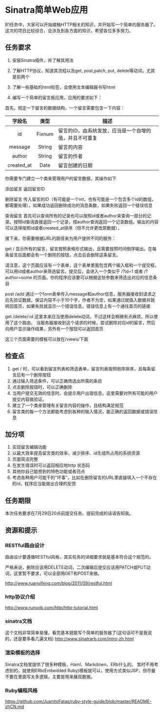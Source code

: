 # Sinatra简单Web应用

B1任务中，大家可以开始接触HTTP相关的知识，并开始写一个简单的服务器了。这次的项目比较综合，会涉及到各方面的知识，希望各位多多努力。

## 任务要求
1. 安装Sinatra插件，并了解其用法

2. 了解HTTP协议，知道其流程以及get, post,patch, put, delete等动词，尤其是前两个

3. 了解一些基础的html标签，会使用文本编辑器书写html

4. 编写一个简单的留言板应用，应用的要求如下：

首先，规定一下留言的数据结构，一个留言需要包含一下内容：

|字段名    |类型  |描述|
|:--------:|:----:|----|
|id        |Fixnum|留言的ID，由系统发放，应当是一个自增的值，并且不可重复|
|message   |String|留言的内容|
|author    |String|留言的作者|
|created_at|Date  |留言创建的日期|

你需要专门建立一个类来管理用户的留言数据，其操作如下

添加留言 返回留言ID

删除留言  传入留言的ID（有可能是一个int，也有可能是一个包含多个id的数组，都需要处理）。如果成功返回删除成功的消息条数，如果失败返回一个错误信息

查询留言  首先可以查询所有的记录也可以按照id或者author来查询一部分的记录。按照id查询直接返回一个记录，按author查询返回一个记录数组。输出的内容可以选择按照id或者created_at排序（但不允许更改原数据），

接下来，你需要根据URL的路径来为用户提供不同的服务：

get /
显示所有的留言，留言按照表格形式输出，且需要按照时间倒序输出。在每条留言后面都会有一个删除的按钮，点击后会删除这条留言。

请注意，这个页面应该有一个表单，这个表单里面包含两个输入框和一个提交框，可以用id或者author来筛选留言。提交后，会进入一个类似于 /?id=1 或者 /?author=some 的页面。你的程序应该要可以根据这些参数来筛选出对应的信息条目

post /add
通过一个form表单传入message和author信息，服务器接收到请求之后先验证数据，保证内容不小于10个字，作者不为空，如果通过就插入数据并跳转回首页，如果失败就显示一个错误信息，错误信息上有一个通往首页的链接

get /delete/:id
这里本来应当使用delete动词，不过这样会稍微有点麻烦，所以使用了这个路由。
当服务器接收到这个请求的时候，尝试删除对应id的留言，然后向用户显示操作结果，另外有一个按钮可以返回首页

这三个页面需要的模板可以放在/views/下面

## 检查点
1. get / 时，可以看到留言列表和筛选表单，留言列表按照倒序排序，且每条留言后有一个删除按钮
2. 通过输入筛选条件，可以正确筛选出所需的条目
3. 点击删除按钮时，可以正确删除
4. 当用户提交无效的信息时，会提示用户出错信息。这里需要对所有可能的用户提交内容做验证。
5. 建立了一个类来管理有关留言内容的操作，且结构满足规范
6. 留言类的每一个方法都能考虑到各种的输入情况，能正确的返回数据或错误信息


## 加分项
1. 实现留言编辑功能
2. 以最大效率提高留言类的效率，减少排序、id生成所占用的系统资源
3. 页面简洁完整
4. 在发生错误时可以返回相应地http 状态码
5. 其他你自己能想到的特色功能或者亮点
6. 考虑各种用户可能干的“坏事”，比如在删除留言的URL里直接填入一个不存在的id，程序应当能做出合理的反馈

## 任务期限
本次任务要求在7月29日20点前提交任务。提前完成的话请告知我。

## 资源和提示

### RESTful路由设计
路由设计要遵循RESTful风格，其实任务的详细要求就是基本符合这个规范的。

严格来说，删除应该用DELETE动词，二次编辑后提交应该用PATCH或PUT动词，这里暂不要求，可以全部用GET和POST来做。

http://www.ruanyifeng.com/blog/2011/09/restful.html

### http协议介绍
http://www.runoob.com/http/http-tutorial.html

### sinatra文档
这个文档非常简单易懂，看完基本就能写个简单的服务器了(这句话可不是我说的，还是要多看几遍文档)
http://www.sinatrarb.com/intro-zh.html

### 渲染模板的选择
Sinatra文档里提供了很多种模板，Haml、Markdown、ERb什么的。
暂时不用考虑别的，就使用ERb(Embedded Ruby)模板就可以，使用方式类似JSP，但尽量不要在里面写太多逻辑，主要是用来展现数据。

### Ruby编程风格
https://github.com/JuanitoFatas/ruby-style-guide/blob/master/README-zhCN.md
